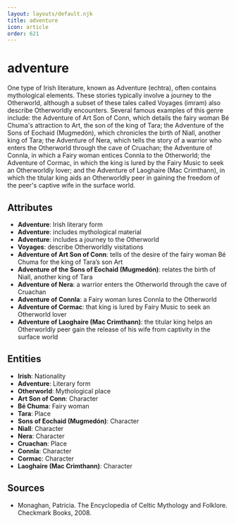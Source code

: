 ```yaml
---
layout: layouts/default.njk
title: adventure
icon: article
order: 621
---
```

# adventure

One type of Irish literature, known as Adventure (echtra), often contains mythological elements. These stories typically involve a journey to the Otherworld, although a subset of these tales called Voyages (imram) also describe Otherworldly encounters. Several famous examples of this genre include: the Adventure of Art Son of Conn, which details the fairy woman Bé Chuma's attraction to Art, the son of the king of Tara; the Adventure of the Sons of Eochaid (Mugmedón), which chronicles the birth of Niall, another king of Tara; the Adventure of Nera, which tells the story of a warrior who enters the Otherworld through the cave of Cruachan; the Adventure of Connla, in which a Fairy woman entices Connla to the Otherworld; the Adventure of Cormac, in which the king is lured by the Fairy Music to seek an Otherworldly lover; and the Adventure of Laoghaire (Mac Crimthann), in which the titular king aids an Otherworldly peer in gaining the freedom of the peer's captive wife in the surface world.

## Attributes

- **Adventure**: Irish literary form
- **Adventure**: includes mythological material
- **Adventure**: includes a journey to the Otherworld
- **Voyages**: describe Otherworldly visitations
- **Adventure of Art Son of Conn**: tells of the desire of the fairy woman Bé Chuma for the king of Tara’s son Art
- **Adventure of the Sons of Eochaid (Mugmedón)**: relates the birth of Niall, another king of Tara
- **Adventure of Nera**: a warrior enters the Otherworld through the cave of Cruachan
- **Adventure of Connla**: a Fairy woman lures Connla to the Otherworld
- **Adventure of Cormac**: that king is lured by Fairy Music to seek an Otherworld lover
- **Adventure of Laoghaire (Mac Crimthann)**: the titular king helps an Otherworldly peer gain the release of his wife from captivity in the surface world

## Entities

- **Irish**: Nationality
- **Adventure**: Literary form
- **Otherworld**: Mythological place
- **Art Son of Conn**: Character
- **Bé Chuma**: Fairy woman
- **Tara**: Place
- **Sons of Eochaid (Mugmedón)**: Character
- **Niall**: Character
- **Nera**: Character
- **Cruachan**: Place
- **Connla**: Character
- **Cormac**: Character
- **Laoghaire (Mac Crimthann)**: Character

## Sources

- Monaghan, Patricia. The Encyclopedia of Celtic Mythology and Folklore. Checkmark Books, 2008.

